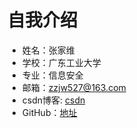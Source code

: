 # 自我介绍
* 姓名：张家维
* 学校：广东工业大学
* 专业：信息安全
* 邮箱：zzjw527@163.com
* csdn博客: [csdn](https://blog.csdn.net/qq_43337502)
* GitHub：[地址](https://github.com/Zzjw527)
